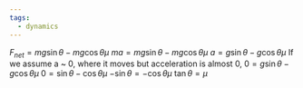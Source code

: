 ```yaml
---
tags:
  - dynamics
---
```

$F_{net} = mg\sin \theta-mg\cos \theta \mu$
$ma = mg\sin \theta-mg\cos \theta \mu$
$a = g\sin \theta-g\cos \theta \mu$
If we assume a ~ 0, where it moves but acceleration is almost 0,
$0 = g\sin \theta-g\cos \theta \mu$
$0=\sin \theta-\cos \theta \mu$
$-\sin \theta=-\cos \theta \mu$
$\tan \theta=\mu$
